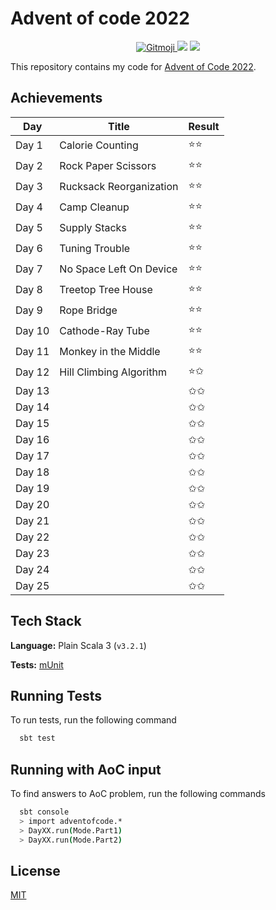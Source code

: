 # Advent of code 2022

<p align="center">
	<a href="https://gitmoji.dev">
		<img src="https://img.shields.io/badge/gitmoji-%20😜%20😍-FFDD67.svg?style=flat-square"
			 alt="Gitmoji">
	</a>
    <img src="https://github.com/rlemaitre-ledger/advent-of-code-2022/actions/workflows/ci.yml/badge.svg">
    <a href="https://codecov.io/gh/rlemaitre-ledger/advent-of-code-2022">
        <img src="https://codecov.io/gh/rlemaitre-ledger/advent-of-code-2022/branch/main/graph/badge.svg?token=5XW9EJ5SBD"/>
    </a>
</p>

This repository contains my code for [Advent of Code 2022](https://adventofcode.com/2022).

## Achievements

| Day    | Title                   | Result |
|--------|-------------------------|--------|
| Day 1  | Calorie Counting        | ⭐️⭐️   |
| Day 2  | Rock Paper Scissors     | ⭐️⭐️   |
| Day 3  | Rucksack Reorganization | ⭐️⭐️   |
| Day 4  | Camp Cleanup            | ⭐️⭐️   |
| Day 5  | Supply Stacks           | ⭐️⭐️   |
| Day 6  | Tuning Trouble          | ⭐️⭐️   |
| Day 7  | No Space Left On Device | ⭐️⭐️   |
| Day 8  | Treetop Tree House      | ⭐️⭐️   |
| Day 9  | Rope Bridge             | ⭐️⭐️   |
| Day 10 | Cathode-Ray Tube        | ⭐️⭐️   |
| Day 11 | Monkey in the Middle    | ⭐️⭐️   |
| Day 12 | Hill Climbing Algorithm | ⭐️✩    |
| Day 13 |                         | ✩✩     |
| Day 14 |                         | ✩✩     |
| Day 15 |                         | ✩✩     |
| Day 16 |                         | ✩✩     |
| Day 17 |                         | ✩✩     |
| Day 18 |                         | ✩✩     |
| Day 19 |                         | ✩✩     |
| Day 20 |                         | ✩✩     |
| Day 21 |                         | ✩✩     |
| Day 22 |                         | ✩✩     |
| Day 23 |                         | ✩✩     |
| Day 24 |                         | ✩✩     |
| Day 25 |                         | ✩✩     |

## Tech Stack

**Language:** Plain Scala 3 (`v3.2.1`)

**Tests:** [mUnit](https://scalameta.org/munit/)

## Running Tests

To run tests, run the following command

```bash
  sbt test
```

## Running with AoC input

To find answers to AoC problem, run the following commands

```bash
  sbt console
  > import adventofcode.*
  > DayXX.run(Mode.Part1)
  > DayXX.run(Mode.Part2)
```

## License

[MIT](https://choosealicense.com/licenses/mit/)
